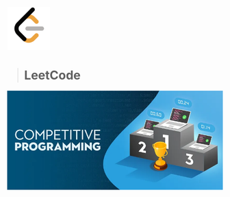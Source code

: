 
<img src="./src/LeetCode.png" alt="image" width="100" height="auto" >

> # LeetCode

<img src="./src/1.webp" alt="image"  >


